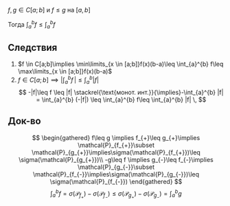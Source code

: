 $f, g \in C[a;b]$ и $f\leq g$ на $[a,b]$

Тогда $\int_{a}^{b} f\leq \int_{a}^{b} f$
## Следствия

1. $f \in C[a;b]\implies \min\limits_{x \in [a;b]}f(x)(b-a)\leq \int_{a}^{b} f\leq \max\limits_{x \in [a;b]}f(x)(b-a)$
2. $f \in C[a;b]\implies \left|\int_{a}^{b} f \,\right|\leq \int_{a}^{b} |f| \,$
$$
-|f|\leq f \leq |f| \stackrel{\text{монот. инт.}}{\implies}-\int_{a}^{b} |f| = \int_{a}^{b} (-|f|) \leq \int_{a}^{b} f\leq \int_{a}^{b} |f| \,    
$$
## Док-во

$$
\begin{gathered}
f\leq g \implies f_{+}\leq g_{+}\implies \mathcal{P}_{f_{+}}\subset \mathcal{P}_{g_{+}}\implies\sigma(\mathcal{P}_{f_{+}})\leq \sigma(\mathcal{P}_{g_{+}})\\
-g\leq f \implies g_{-}\leq f_{-}\implies \mathcal{P}_{g_{-}}\subset \mathcal{P}_{f_{-}}\implies\sigma(\mathcal{P}_{g_{-}})\leq \sigma(\mathcal{P}_{f_{-}})
\end{gathered}
$$
$$
\int_{a}^{b} f=\sigma(\mathcal{P}_{f_{+}})-\sigma(\mathcal{P}_{f_{-}})\leq \sigma(\mathcal{P}_{g_{+}})-\sigma(\mathcal{P}_{g_{-}})=\int_{a}^{b} g 
$$
